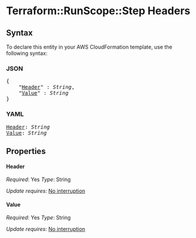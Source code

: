 # Terraform::RunScope::Step Headers

## Syntax

To declare this entity in your AWS CloudFormation template, use the following syntax:

### JSON

<pre>
{
    "<a href="#header" title="Header">Header</a>" : <i>String</i>,
    "<a href="#value" title="Value">Value</a>" : <i>String</i>
}
</pre>

### YAML

<pre>
<a href="#header" title="Header">Header</a>: <i>String</i>
<a href="#value" title="Value">Value</a>: <i>String</i>
</pre>

## Properties

#### Header

_Required_: Yes
_Type_: String

_Update requires_: [No interruption](https://docs.aws.amazon.com/AWSCloudFormation/latest/UserGuide/using-cfn-updating-stacks-update-behaviors.html#update-no-interrupt)

#### Value

_Required_: Yes
_Type_: String

_Update requires_: [No interruption](https://docs.aws.amazon.com/AWSCloudFormation/latest/UserGuide/using-cfn-updating-stacks-update-behaviors.html#update-no-interrupt)

